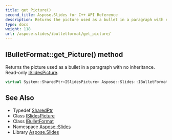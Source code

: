 ```yaml
---
title: get_Picture()
second_title: Aspose.Slides for C++ API Reference
description: Returns the picture used as a bullet in a paragraph with no inheritance. Read-only ISlidesPicture.
type: docs
weight: 118
url: /aspose.slides/ibulletformat/get_picture/
---
```

## IBulletFormat::get_Picture() method


Returns the picture used as a bullet in a paragraph with no inheritance. Read-only [ISlidesPicture](../../islidespicture/).

```cpp
virtual System::SharedPtr<ISlidesPicture> Aspose::Slides::IBulletFormat::get_Picture()=0
```

## See Also

* Typedef [SharedPtr](../../../system/sharedptr/)
* Class [ISlidesPicture](../../islidespicture/)
* Class [IBulletFormat](../)
* Namespace [Aspose::Slides](../../)
* Library [Aspose.Slides](../../../)